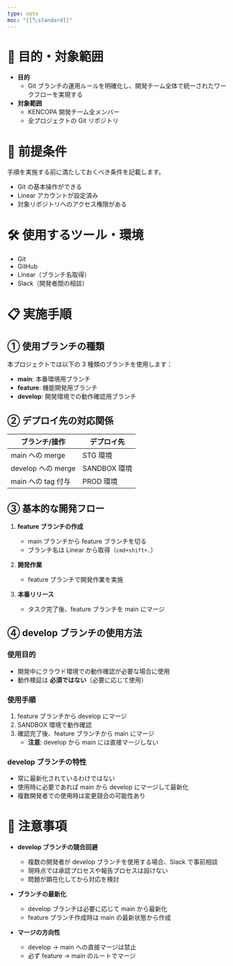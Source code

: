 ```yaml
---
type: note
moc: "[[🏷️standard]]"
---
```

# 📌 目的・対象範囲

- **目的**
  - Git ブランチの運用ルールを明確化し、開発チーム全体で統一されたワークフローを実現する
- **対象範囲**
  - KENCOPA 開発チーム全メンバー
  - 全プロジェクトの Git リポジトリ

# 🚩 前提条件

手順を実施する前に満たしておくべき条件を記載します。

- Git の基本操作ができる
- Linear アカウントが設定済み
- 対象リポジトリへのアクセス権限がある

# 🛠 使用するツール・環境

- Git
- GitHub
- Linear（ブランチ名取得）
- Slack（開発者間の相談）

# 📋 実施手順

## ① 使用ブランチの種類

本プロジェクトでは以下の 3 種類のブランチを使用します：

- **main**: 本番環境用ブランチ
- **feature**: 機能開発用ブランチ
- **develop**: 開発環境での動作確認用ブランチ

## ② デプロイ先の対応関係

| ブランチ/操作      | デプロイ先   |
| ------------------ | ------------ |
| main への merge    | STG 環境     |
| develop への merge | SANDBOX 環境 |
| main への tag 付与 | PROD 環境    |

## ③ 基本的な開発フロー

1. **feature ブランチの作成**

   - main ブランチから feature ブランチを切る
   - ブランチ名は Linear から取得（`cmd+shift+.`）

2. **開発作業**

   - feature ブランチで開発作業を実施

3. **本番リリース**
   - タスク完了後、feature ブランチを main にマージ

## ④ develop ブランチの使用方法

### 使用目的

- 開発中にクラウド環境での動作確認が必要な場合に使用
- 動作検証は **必須ではない**（必要に応じて使用）

### 使用手順

1. feature ブランチから develop にマージ
2. SANDBOX 環境で動作確認
3. 確認完了後、feature ブランチから main にマージ
   - **注意**: develop から main には直接マージしない

### develop ブランチの特性

- 常に最新化されているわけではない
- 使用時に必要であれば main から develop にマージして最新化
- 複数開発者での使用時は変更競合の可能性あり

# 🚧 注意事項

- **develop ブランチの競合回避**

  - 複数の開発者が develop ブランチを使用する場合、Slack で事前相談
  - 現時点では承認プロセスや報告プロセスは設けない
  - 問題が顕在化してから対応を検討

- **ブランチの最新化**

  - develop ブランチは必要に応じて main から最新化
  - feature ブランチ作成時は main の最新状態から作成

- **マージの方向性**
  - develop → main への直接マージは禁止
  - 必ず feature → main のルートでマージ
